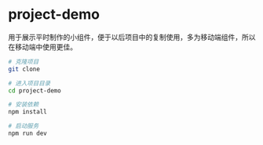# project-demo

用于展示平时制作的小组件，便于以后项目中的复制使用，多为移动端组件，所以在移动端中使用更佳。

```bash
# 克隆项目
git clone 

# 进入项目目录
cd project-demo

# 安装依赖
npm install

# 启动服务
npm run dev
``` 